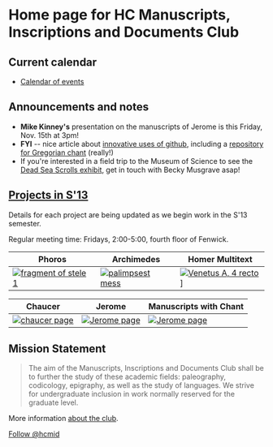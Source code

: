 
# Home page for HC Manuscripts, Inscriptions and Documents Club #


## Current calendar ##

- [Calendar of events](calendar.html)


## Announcements and notes ##

- **Mike Kinney's** presentation on the manuscripts of Jerome is this Friday, Nov. 15th at 3pm!
- **FYI** -- nice article about [innovative uses of github][wired], including a [repository for Gregorian chant][grego] (really!)
- If you're interested in a field trip to the Museum of Science to see the [Dead Sea Scrolls exhibit][dead], get in touch with Becky Musgrave asap!

[wired]: http://www.wired.com/wiredenterprise/2013/09/github-for-anything/

[grego]:  https://github.com/CMAA


[hough1]:events/houghton.html

[surs]:  events/surs2012.html 


[dead]: http://www.mos.org/exhibits/dead-sea-scrolls

<!--
<div style="float:right;">
<a href="imgs/stein124-1.jpg">
<img src="imgs/stein124-1-tiny.jpg"/></a>
</div>


- What an opening for 2012-2013!  37 students and 3 faculty members attended the first general meeting of the year. 

- Club members abroad are active, and have sent a set of beautiful photographs from the Epigraphic Museum in Athens. [![inscription][inscrtiny]][inscr]

[inscr]: http://shot.holycross.edu/hcmidimgs/em-example.jpg
[inscrtiny]: http://shot.holycross.edu/hcmidimgs/em-example-tiny.jpg

[crowdtiny]: http://shot.holycross.edu/hcmidimgs/stein124-1-tiny.jpg
[crowd]:  http://shot.holycross.edu/hcmidimgs/stein124-1.jpg


[crowdtiny]: imgs/stein124-1-tiny.jpg
[crowd]:  imgs/stein124-1.jpg
-->

## [Projects in S'13](projects.html) ##

Details for each project are being updated as we begin work in the S'13 semester.

Regular meeting time:  Fridays, 2:00-5:00, fourth floor of Fenwick.

| Phoros | Archimedes | Homer Multitext |
|--------|------------|-----------------|
| [![fragment of stele 1][atlfrag]](projects/phoros.html) | [![palimpsest mess][palimpsest]](projects/archimedes.html) |  [![Venetus A, 4 recto][achilles]](projects/hmt.html)] |



| Chaucer | Jerome | Manuscripts with Chant|
|--------|---------|---------|
| [![chaucer page][chaucer]](projects/chaucer.html) | [![Jerome page][jerome]](projects/jerome.html) | [![Jerome page][chant]](projects/chant.html)  | 



[athpol]: http://shot.holycross.edu/hcmidimgs/athpoltiny.jpg
[atlfrag]: http://shot.holycross.edu/hcmidimgs/atlfragtiny.jpg
[palimpsest]: http://shot.holycross.edu/hcmidimgs/archimtiny.jpg
[achilles]: http://shot.holycross.edu/hcmidimgs/achilltiny.jpg
[jerome]: http://shot.holycross.edu/hcmidimgs/jerometiny.jpg
[chaucer]: http://shot.holycross.edu/hcmidimgs/apriltiny.jpg

[chant]: http://shot.holycross.edu/hcmidimgs/chanttiny.jpg


## Mission Statement ##

> The aim of the Manuscripts, Inscriptions and Documents Club shall be to further the study of these academic fields: paleography, codicology, epigraphy, as well as the study of languages. We strive for undergraduate inclusion in work normally reserved for the graduate level.  

More information [about the club](club-reference.html).

<a href="https://twitter.com/hcmid" class="twitter-follow-button" data-show-count="false">Follow @hcmid</a>
<script>!function(d,s,id){var js,fjs=d.getElementsByTagName(s)[0];if(!d.getElementById(id)){js=d.createElement(s);js.id=id;js.src="//platform.twitter.com/widgets.js";fjs.parentNode.insertBefore(js,fjs);}}(document,"script","twitter-wjs");</script>

